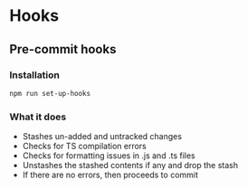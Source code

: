 # Hooks

## Pre-commit hooks

### Installation
```bash
npm run set-up-hooks
```

### What it does
- Stashes un-added and untracked changes
- Checks for TS compilation errors
- Checks for formatting issues in .js and .ts files
- Unstashes the stashed contents if any and drop the stash
- If there are no errors, then proceeds to commit
